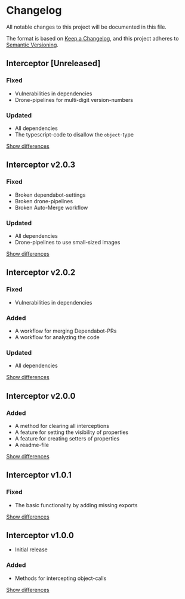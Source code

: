 # Changelog
All notable changes to this project will be documented in this file.

The format is based on [Keep a Changelog](https://keepachangelog.com/en/1.0.0/),
and this project adheres to [Semantic Versioning](https://semver.org/spec/v2.0.0.html).

## Interceptor [Unreleased]
### Fixed
  - Vulnerabilities in dependencies
  - Drone-pipelines for multi-digit version-numbers

### Updated
  - All dependencies
  - The typescript-code to disallow the `object`-type

[Show differences](https://github.com/manuth/Interceptor/compare/v2.0.3..dev)

## Interceptor v2.0.3
### Fixed
  - Broken dependabot-settings
  - Broken drone-pipelines
  - Broken Auto-Merge workflow

### Updated
  - All dependencies
  - Drone-pipelines to use small-sized images

[Show differences](https://github.com/manuth/Interceptor/compare/v2.0.2..v2.0.3)

## Interceptor v2.0.2
### Fixed
  - Vulnerabilities in dependencies

### Added
  - A workflow for merging Dependabot-PRs
  - A workflow for analyzing the code

### Updated
  - All dependencies

[Show differences](https://github.com/manuth/Interceptor/compare/v2.0.0..v2.0.2)

## Interceptor v2.0.0
### Added
  - A method for clearing all interceptions
  - A feature for setting the visibility of properties
  - A feature for creating setters of properties
  - A readme-file

[Show differences](https://github.com/manuth/Interceptor/compare/v1.0.1..v2.0.0)

## Interceptor v1.0.1
### Fixed
  - The basic functionality by adding missing exports

[Show differences](https://github.com/manuth/Interceptor/compare/v1.0.0..v1.0.1)

## Interceptor v1.0.0
  - Initial release

### Added
  - Methods for intercepting object-calls

[Show differences](https://github.com/manuth/Interceptor/compare/1e679a3b8a585a14f2c84cf46fcc36fd055c703a..v1.0.0)
